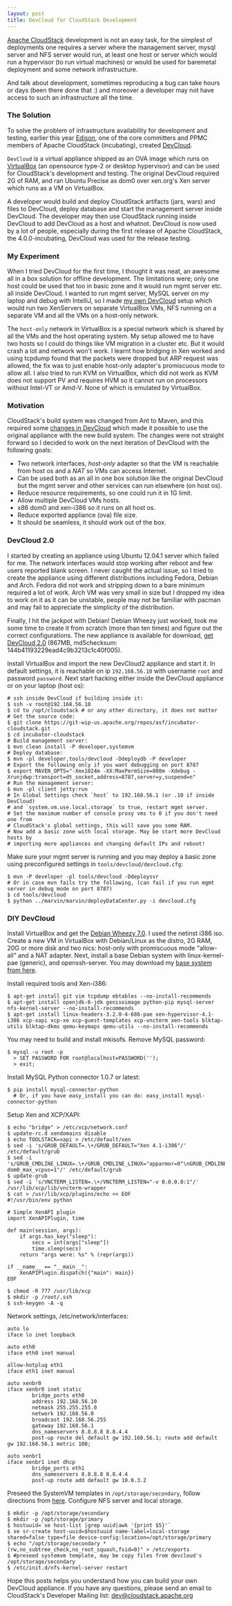 ```yaml
---
layout: post
title: DevCloud for CloudStack Development
---
```


[Apache CloudStack](http://incubator.apache.org/cloudstack) development is
not an easy task, for the simplest of deployments one requires a server where
the management server, mysql server and NFS server would run, at least
one host or server which would run a hypervisor (to run virtual machines) or
would be used for baremetal deployment and some network infrastructure.

And talk about development, sometimes reproducing a bug can take hours or days
(been there done that :) and moreover a developer may not have access to such
an infrastructure all the time.

### The Solution

To solve the problem of infrastructure availability for development and testing,
earlier this year [Edison](http://www.linkedin.com/pub/disheng-su/5/ab9/90b),
one of the core committers and PPMC members of Apache CloudStack (incubating),
created [DevCloud](http://wiki.cloudstack.org/display/COMM/DevCloud).

`DevCloud` is a virtual appliance shipped as an OVA image which runs on [VirtualBox](http://virtualbox.org)
(an opensource type-2 or desktop hypervisor) and can be used for CloudStack's
development and testing. The original DevCloud required 2G of RAM, and ran
Ubuntu Precise as dom0 over xen.org's Xen server which runs as a VM on VirtualBox.

A developer would build and deploy CloudStack artifacts (jars, wars) and files
to DevCloud, deploy database and start the management server inside DevCloud.
The developer may then use CloudStack running inside DevCloud to add DevCloud as
a host and whatnot. DevCloud is now used by a lot of people, especially during
the first release of Apache CloudStack, the 4.0.0-incubating, DevCloud was used
for the release testing.

### My Experiment

When I tried DevCloud for the first time, I thought it was neat, an awesome all
in a box solution for offline development. The limitations were; only one host
could be used that too in basic zone and it would run mgmt server etc. all inside
DevCloud. I wanted to run mgmt server, MySQL server on my laptop and debug with
IntelliJ, so I made [my own
DevCloud](https://cwiki.apache.org/confluence/display/CLOUDSTACK/DIY+DevCloud+Setup)
setup which would run two XenServers on separate VirtualBox VMs, NFS running on
a separate VM and all the VMs on a host-only network.

The `host-only` network in VirtualBox is a special network which is shared by
all the VMs and the host operating system. My setup allowed me to have two hosts
so I could do things like VM migration in a cluster etc. But it would crash a lot
and network won't work. I learnt how bridging in Xen worked and using tcpdump
found that the packets were dropped but ARP request was allowed, the fix was to
just enable host-only adapter's promiscuous mode to allow all. I also tried to
run KVM on VirtualBox, which did not work as KVM does not support PV and requires
HVM so it cannot run on processors without Intel-VT or Amd-V. None of which is
emulated by VirtualBox.

### Motivation

CloudStack's build system was changed from Ant to Maven, and this required some
[changes in DevCloud](https://cwiki.apache.org/confluence/display/CLOUDSTACK/CloudStack+devcloud+environment+setup)
which made it possible to use the original appliance with the new build system.
The changes were not straight forward so I decided to work on the next iteration
of DevCloud with the following goals:

  * Two network interfaces, _host-only_ adapter so that the VM is reachable from
    host os and a _NAT_ so VMs can access Internet.
  * Can be used both as an all in one box solution like the original DevCloud but
    the mgmt server and other services can run elsewhere (on host os).
  * Reduce resource requirements, so one could run it in 1G limit.
  * Allow multiple DevCloud VMs hosts.
  * x86 dom0 and xen-i386 so it runs on all host os.
  * Reduce exported appliance (ova) file size.
  * It should be seamless, it should work out of the box.

### DevCloud 2.0

I started by creating an appliance using Ubuntu 12.04.1 server which failed for me.
The network interfaces would stop working after reboot and few users reported
blank screen. I never caught the actual issue, so I tried to create the
appliance using different distributions including Fedora, Debian and Arch.
Fedora did not work and stripping down to a bare minimum required a lot of work.
Arch VM was very small in size but I dropped my idea to work on it as it can be
unstable, people may not be familiar with pacman and may fail to appreciate the
simplicity of the distribution.

Finally, I hit the jackpot with Debian! Debian Wheezy just worked, took me some
time to create it from scratch (more than ten times) and figure out the correct
configurations. The new appliance is available for download, [get DevCloud 2.0](http://people.apache.org/~bhaisaab/cloudstack/devcloud/devcloud2.ova)
(867MB, md5checksum: 144b41193229ead4c9b3213c1c40f005).

Install VirtualBox and import the new DevCloud2 appliance and start it. In
default settings, it is reachable on ip `192.168.56.10` with username `root` and
password `password`. Next start hacking either inside the DevCloud appliance or
on your laptop (host os):

    # ssh inside DevCloud if building inside it:
    $ ssh -v root@192.168.56.10
    $ cd to /opt/cloudstack # or any other directory, it does not matter
    # Get the source code:
    $ git clone https://git-wip-us.apache.org/repos/asf/incubator-cloudstack.git
    $ cd incubator-cloudstack
    # Build management server:
    $ mvn clean install -P developer,systemvm
    # Deploy database:
    $ mvn -pl developer,tools/devcloud -Ddeploydb -P developer
    # Export the following only if you want debugging on port 8787
    $ export MAVEN_OPTS="-Xmx1024m -XX:MaxPermSize=800m -Xdebug -Xrunjdwp:transport=dt_socket,address=8787,server=y,suspend=n"
    # Run the management server:
    $ mvn -pl client jetty:run
    # In Global Settings check `host` to 192.168.56.1 (or .10 if inside DevCloud)
    # and `system.vm.use.local.storage` to true, restart mgmt server.
    # Set the maximum number of console proxy vms to 0 if you don't need one from
    # CloudStack's global settings, this will save you some RAM.
    # Now add a basic zone with local storage. May be start more DevCloud hosts by
    # importing more appliances and changing default IPs and reboot!

Make sure your mgmt server is running and you may deploy a basic zone using
preconfigured settings in `tools/devcloud/devcloud.cfg`:

    $ mvn -P developer -pl tools/devcloud -Ddeploysvr
    # Or in case mvn fails try the following, (can fail if you run mgmt server in debug mode on port 8787)
    $ cd tools/devcloud
    $ python ../marvin/marvin/deployDataCenter.py -i devcloud.cfg

### DIY DevCloud

Install VirtualBox and get the [Debian Wheezy
7.0](http://www.debian.org/devel/debian-installer/). I used the netinst i386
iso. Create a new VM in VirtualBox with Debian/Linux as the distro, 2G RAM, 20G
or more disk and two nics: host-only with promiscuous mode "allow-all" and a NAT
adapter. Next, install a base Debian system with linux-kernel-pae (generic),
and openssh-server. You may download my [base system from
here](http://people.apache.org/~bhaisaab/vms/debian-wheezy-basex86.ova).

Install required tools and Xen-i386:

    $ apt-get install git vim tcpdump ebtables --no-install-recommends
    $ apt-get install openjdk-6-jdk genisoimage python-pip mysql-server nfs-kernel-server --no-install-recommends
    $ apt-get install linux-headers-3.2.0-4-686-pae xen-hypervisor-4.1-i386 xcp-xapi xcp-xe xcp-guest-templates xcp-vncterm xen-tools blktap-utils blktap-dkms qemu-keymaps qemu-utils --no-install-recommends

You may need to build and install mkisofs. Remove MySQL password:

    $ mysql -u root -p
      > SET PASSWORD FOR root@localhost=PASSWORD('');
      > exit;

Install MySQL Python connector 1.0.7 or latest:

    $ pip install mysql-connector-python
      # Or, if you have easy_install you can do: easy_install mysql-connector-python

Setup Xen and XCP/XAPI:

    $ echo "bridge" > /etc/xcp/network.conf
    $ update-rc.d xendomains disable
    $ echo TOOLSTACK=xapi > /etc/default/xen
    $ sed -i 's/GRUB_DEFAULT=.\+/GRUB_DEFAULT="Xen 4.1-i386"/' /etc/default/grub
    $ sed -i 's/GRUB_CMDLINE_LINUX=.\+/GRUB_CMDLINE_LINUX="apparmor=0"\nGRUB_CMDLINE_XEN="dom0_mem=400M,max:500M dom0_max_vcpus=1"/' /etc/default/grub
    $ update-grub
    $ sed -i 's/VNCTERM_LISTEN=.\+/VNCTERM_LISTEN="-v 0.0.0.0:1"/' /usr/lib/xcp/lib/vncterm-wrapper
    $ cat > /usr/lib/xcp/plugins/echo << EOF
    #!/usr/bin/env python

    # Simple XenAPI plugin
    import XenAPIPlugin, time

    def main(session, args):
        if args.has_key("sleep"):
            secs = int(args["sleep"])
            time.sleep(secs)
        return "args were: %s" % (repr(args))

    if __name__ == "__main__":
        XenAPIPlugin.dispatch({"main": main})
    EOF

    $ chmod -R 777 /usr/lib/xcp
    $ mkdir -p /root/.ssh
    $ ssh-keygen -A -q

Network settings, /etc/network/interfaces:

    auto lo
    iface lo inet loopback

    auto eth0
    iface eth0 inet manual

    allow-hotplug eth1
    iface eth1 inet manual

    auto xenbr0
    iface xenbr0 inet static
            bridge_ports eth0
            address 192.168.56.10
            netmask 255.255.255.0
            network 192.168.56.0
            broadcast 192.168.56.255
            gateway 192.168.56.1
            dns_nameservers 8.8.8.8 8.8.4.4
            post-up route del default gw 192.168.56.1; route add default gw 192.168.56.1 metric 100;

    auto xenbr1
    iface xenbr1 inet dhcp
            bridge_ports eth1
            dns_nameservers 8.8.8.8 8.8.4.4
            post-up route add default gw 10.0.3.2

Preseed the SystemVM templates in `/opt/storage/secondary`, follow directions
from
[here](http://incubator.apache.org/cloudstack/docs/en-US/Apache_CloudStack/4.0.0-incubating/html/Installation_Guide/management-server-install-flow.html#prepare-system-vm-template).
Configure NFS server and local storage.

    $ mkdir -p /opt/storage/secondary
    $ mkdir -p /opt/storage/primary
    $ hostuuid=`xe host-list |grep uuid|awk '{print $5}'`
    $ xe sr-create host-uuid=$hostuuid name-label=local-storage shared=false type=file device-config:location=/opt/storage/primary
    $ echo "/opt/storage/secondary *(rw,no_subtree_check,no_root_squash,fsid=0)" > /etc/exports
    $ #preseed systemvm template, may be copy files from devcloud's /opt/storage/secondary
    $ /etc/init.d/nfs-kernel-server restart

Hope this posts helps you understand how you can build your own DevCloud appliance. If you have any questions, please send an email to CloudStack's Developer Mailing list: [dev@cloudstack.apache.org](mailto:dev@cloudstack.apache.org)